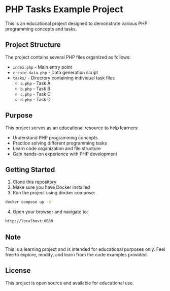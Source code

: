 # PHP Tasks Example Project

This is an educational project designed to demonstrate various PHP programming concepts and tasks.

## Project Structure

The project contains several PHP files organized as follows:

- `index.php` - Main entry point
- `create-data.php` - Data generation script
- `tasks/` - Directory containing individual task files
  - `a.php` - Task A
  - `b.php` - Task B
  - `c.php` - Task C
  - `d.php` - Task D

## Purpose

This project serves as an educational resource to help learners:

- Understand PHP programming concepts
- Practice solving different programming tasks
- Learn code organization and file structure
- Gain hands-on experience with PHP development

## Getting Started

1. Clone this repository
2. Make sure you have Docker installed
3. Run the project using docker compose:

```bash
docker compose up -d
```

4. Open your browser and navigate to:

```bash
http://localhost:8080
```

## Note

This is a learning project and is intended for educational purposes only. Feel free to explore, modify, and learn from the code examples provided.

## License

This project is open source and available for educational use.
